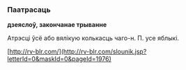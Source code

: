 ### Паатрасаць
**дзеяслоў, закончанае трыванне**

Атрэсці ўсё або вялікую колькасць чаго-н. П. усе яблыкі.

<a rel="author">[http://rv-blr.com/](http://rv-blr.com/slounik.jsp?letterId=0&maskId=0&pageId=1976)</a>
